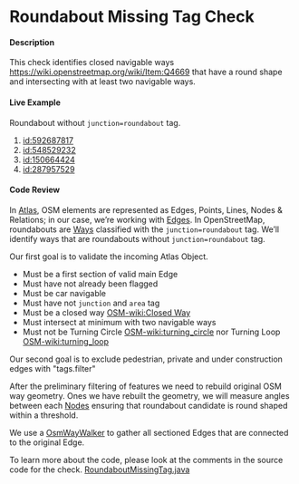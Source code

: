 # Roundabout Missing Tag Check

#### Description
This check identifies closed navigable ways https://wiki.openstreetmap.org/wiki/Item:Q4669 
that have a round shape and intersecting with at least two navigable ways.    

#### Live Example
Roundabout without `junction=roundabout` tag.
1) [id:592687817](https://www.openstreetmap.org/way/592687817) 
2) [id:548529232](https://www.openstreetmap.org/way/548529232)
3) [id:150664424](https://www.openstreetmap.org/way/150664424)
4) [id:287957529](https://www.openstreetmap.org/way/287957529)

#### Code Review
In [Atlas](https://github.com/osmlab/atlas), OSM elements are represented as Edges, Points, Lines, 
Nodes & Relations; in our case, we’re working with [Edges](https://github.com/osmlab/atlas/blob/dev/src/main/java/org/openstreetmap/atlas/geography/atlas/items/Edge.java).
In OpenStreetMap, roundabouts are [Ways](https://wiki.openstreetmap.org/wiki/Way) classified with
the `junction=roundabout` tag. We’ll identify ways that are roundabouts without `junction=roundabout` tag.

Our first goal is to validate the incoming Atlas Object.
* Must be a first section of valid main Edge
* Must have not already been flagged
* Must be car navigable
* Must have not `junction` and `area` tag
* Must be a closed way [OSM-wiki:Closed Way](https://wiki.openstreetmap.org/wiki/Item:Q4669)
* Must intersect at minimum with two navigable ways
* Must not be Turning Circle [OSM-wiki:turning_circle](https://wiki.openstreetmap.org/wiki/Tag:highway%3Dturning_circle) nor Turning Loop [OSM-wiki:turning_loop](https://wiki.openstreetmap.org/wiki/Tag:highway%3Dturning_loop)   

Our second goal is to exclude pedestrian, private and under construction edges with "tags.filter" 

After the preliminary filtering of features we need to rebuild original OSM way geometry.
Ones we have rebuilt the geometry, we will measure angles between each [Nodes](https://wiki.openstreetmap.org/wiki/Node)
ensuring that roundabout candidate is round shaped within a threshold.   

We use a
[OsmWayWalker](https://github.com/osmlab/atlas/blob/dev/src/main/java/org/openstreetmap/atlas/geography/atlas/walker/OsmWayWalker.java)
to gather all sectioned Edges that are connected to the original Edge. 


To learn more about the code, please look at the comments in the source code for the check.
[RoundaboutMissingTag.java](../../src/main/java/org/openstreetmap/atlas/checks/validation/linear/edges/RoundaboutMissingTagCheck.java)